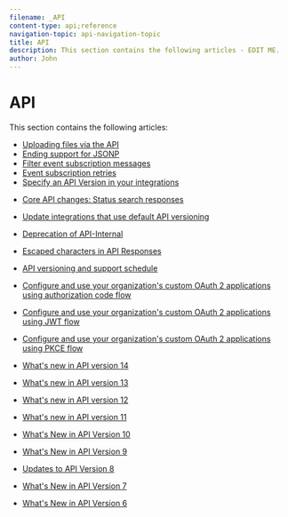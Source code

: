 ```yaml
---
filename: _API
content-type: api;reference
navigation-topic: api-navigation-topic
title: API
description: This section contains the following articles - EDIT ME.
author: John
---
```


# API

This section contains the following articles:

* [Uploading files via the API](../../wf-api/api/uploading-files-api.md) 
* [Ending support for JSONP](../../wf-api/api/ending-support-jsonp.md) 
* [Filter event subscription messages](../../wf-api/api/filter-event-sub-messages.md) 
* [Event subscription retries](../../wf-api/api/event-sub-retries.md) 
* [Specify an API Version in your integrations](../../wf-api/api/specify-api-version-integrations.md) 
<!--
* [Access Project Allocation Information via the API](../../wf-api/api/access-proj-allocation-info-api.md) 
-->
* [Core API changes: Status search responses](../../wf-api/api/api-changes-search.md) 
* [Update integrations that use default API versioning](../../wf-api/api/update-default-api-versioning.md) 
* [Deprecation of API-Internal](../../wf-api/api/deprecation-api-internal.md) 
* [Escaped characters in API Responses](../../wf-api/api/escaped-characters-api.md) 
* [API versioning and support schedule](../../wf-api/api/api-version-support-schedule.md) 
* [Configure and use your organization's custom OAuth 2 applications using authorization code flow](../../wf-api/api/oauth-app-code-token-flow.md)
* [Configure and use your organization's custom OAuth 2 applications using JWT flow](../../wf-api/api/oauth-app-jwt-flow.md)
* [Configure and use your organization's custom OAuth 2 applications using PKCE flow](../../wf-api/api/oauth-app-pkce-flow.md)
  <!--
  <li data-mc-conditions="QuicksilverOrClassic.Draft mode"><a href="../../wf-api/api/oauth-app-jwt-flow.md" class="MCXref xref" xrefformat="{para}">Configure and use your organization's custom OAuth 2 applications using JWT flow</a> </li>
  -->

* [What's new in API version 14](../../wf-api/api/new-api-version-14.md) 
* [What's new in API version 13](../../wf-api/api/new-api-version-13.md) 
* [What's new in API version 12](../../wf-api/api/new-api-version-12.md) 
* [What's new in API version 11](../../wf-api/api/new-api-version-11.md) 
* [What's New in API Version 10](../../wf-api/api/new-api-version-10.md) 
* [What's New in API Version 9](../../wf-api/api/new-api-version-9.md) 
* [Updates to API Version 8](../../wf-api/api/new-api-version-8-updates.md) 
* [What's New in API Version 7](../../wf-api/api/new-api-version-7.md) 
* [What's New in API Version 6](../../wf-api/api/new-api-version-6.md)

